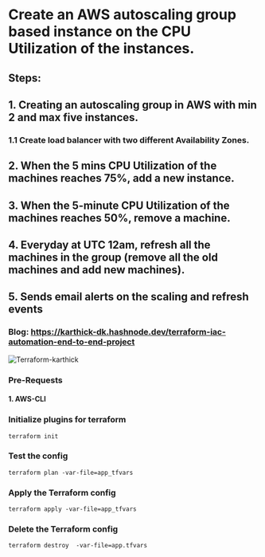 # Create an AWS autoscaling group based instance on the CPU Utilization  of the instances. 

## Steps: 
## 1. Creating an autoscaling group in AWS with min 2 and max five instances. 

### 1.1 Create load balancer with two different Availability Zones.

## 2. When the 5 mins CPU Utilization of the machines reaches 75%, add a new instance.

## 3. When the 5-minute CPU Utilization of the machines reaches 50%, remove a machine.

## 4. Everyday at UTC 12am, refresh all the machines in the group (remove all the old machines and add new machines).

## 5. Sends email alerts on the scaling and refresh events
### Blog: https://karthick-dk.hashnode.dev/terraform-iac-automation-end-to-end-project

![Terraform-karthick](https://github.com/karthick-dkk/Terraform/assets/128692563/675fef15-5710-4952-8056-d61b28e659c4)


### Pre-Requests
#### 1. AWS-CLI

### Initialize plugins for terraform 
```
terraform init
```
### Test the config
```
terraform plan -var-file=app_tfvars
```

### Apply the Terraform  config
```
terraform apply -var-file=app_tfvars
```
### Delete the Terraform config
```
terraform destroy  -var-file=app.tfvars
```
